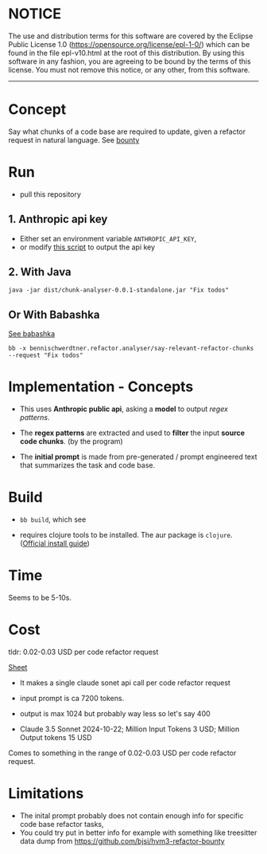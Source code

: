 
# NOTICE

  The use and distribution terms for this software are covered by the
  Eclipse Public License 1.0 (https://opensource.org/license/epl-1-0/)
  which can be found in the file epl-v10.html at the root of this distribution.
  By using this software in any fashion, you are agreeing to be bound by
  the terms of this license.
  You must not remove this notice, or any other, from this software.

--------------------
 
# Concept

Say what chunks of a code base are required to update, given a refactor request in natural language. 
See [bounty](https://gist.github.com/VictorTaelin/23862a856250036f44fb8c5900fb796e)


# Run

- pull this repository

## 1. Anthropic api key

- Either set an environment variable `ANTHROPIC_API_KEY`,
- or modify [this script](./secrets/api-key.sh) to output the api key

## 2. With Java


```
java -jar dist/chunk-analyser-0.0.1-standalone.jar "Fix todos"
```

## Or With Babashka

[See babashka](https://github.com/babashka/babashka)


```
bb -x bennischwerdtner.refactor.analyser/say-relevant-refactor-chunks --request "Fix todos"
```

# Implementation - Concepts

- This uses **Anthropic public api**, asking a **model** to output *regex patterns*.

- The **regex patterns** are extracted and used to **filter** the input **source code chunks**. (by the program)

- The **initial prompt** is made from pre-generated / prompt engineered text that summarizes the task and code base.


# Build

- `bb build`, which see

- requires clojure tools to be installed.
  The aur package is `clojure`.
  ([Official install guide](https://clojure.org/guides/install_clojure))


# Time

Seems to be 5-10s.

# Cost

tldr: 0.02-0.03 USD per code refactor request

[Sheet](https://docs.google.com/spreadsheets/d/1iPO13RGSBKsKMUevKV7W2tytxssj5YvMlqcX31M8nFs/edit?usp=sharing)


- It makes a single claude sonet api call per code refactor request

- input prompt is ca 7200 tokens.
- output is max 1024 but probably way less so let's say 400

- Claude 3.5 Sonnet 2024-10-22; Million Input Tokens 3 USD; Million Output tokens 15 USD

Comes to something in the range of 0.02-0.03 USD per code refactor request.

# Limitations

- The inital prompt probably does not contain enough info for specific code base refactor tasks,
- You could try put in better info for example with something like treesitter data dump from https://github.com/bjsi/hvm3-refactor-bounty

